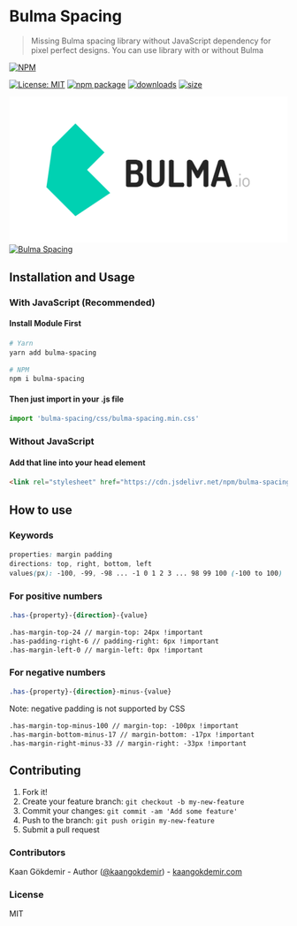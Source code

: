 # Bulma Spacing


> Missing Bulma spacing library without JavaScript dependency for pixel perfect designs. You can use library with or without Bulma 

[![NPM](https://nodei.co/npm/bulma-spacing.png?stars&downloads)](https://nodei.co/npm/bulma-spacing/)

[![License: MIT](https://img.shields.io/badge/License-MIT-yellow.svg)](https://opensource.org/licenses/MIT) [![npm package](https://img.shields.io/npm/v/bulma-spacing.svg)](https://www.npmjs.org/package/bulma-spacing) [![downloads](https://img.shields.io/npm/dt/bulma-spacing.svg)](https://www.npmjs.com/package/bulma-spacing) [![size](https://img.shields.io/bundlephobia/minzip/bulma-spacing)](https://www.npmjs.com/package/bulma-spacing)

<a href="https://bulma.io"><img src="https://raw.githubusercontent.com/jgthms/bulma/master/docs/images/bulma-banner.png" alt="Bulma: a Flexbox CSS framework" style="max-width:100%;" width="600"></a>
<a href="https://github.com/kaangokdemir/bulma-spacing"><img src="https://bulma.io/images/extensions/bulma-spacing.png" alt="Bulma Spacing" style="max-width:100%;" width="600"></a>

## Installation and Usage

### With JavaScript (Recommended)

#### Install Module First

```bash
# Yarn
yarn add bulma-spacing
```
```bash
# NPM
npm i bulma-spacing
```
#### Then just import in your .js file

```javascript
import 'bulma-spacing/css/bulma-spacing.min.css'
```


### Without JavaScript

#### Add that line into your head element

```html
<link rel="stylesheet" href="https://cdn.jsdelivr.net/npm/bulma-spacing/css/bulma-spacing.min.css">
```

## How to use

### Keywords
```css
properties: margin padding
directions: top, right, bottom, left
values(px): -100, -99, -98 ... -1 0 1 2 3 ... 98 99 100 (-100 to 100)
```

### For positive numbers

```css
.has-{property}-{direction}-{value}
```
```
.has-margin-top-24 // margin-top: 24px !important
.has-padding-right-6 // padding-right: 6px !important
.has-margin-left-0 // margin-left: 0px !important
```
### For negative numbers

```css
.has-{property}-{direction}-minus-{value}
```
Note: negative padding is not supported by CSS
```
.has-margin-top-minus-100 // margin-top: -100px !important
.has-margin-bottom-minus-17 // margin-bottom: -17px !important
.has-margin-right-minus-33 // margin-right: -33px !important
```


## Contributing

1. Fork it!
2. Create your feature branch: `git checkout -b my-new-feature`
3. Commit your changes: `git commit -am 'Add some feature'`
4. Push to the branch: `git push origin my-new-feature`
5. Submit a pull request

### Contributors

Kaan Gökdemir - Author ([@kaangokdemir](https://twitter.com/kaangokdemir)) - [kaangokdemir.com](https://kaangokdemir.com) 

### License

MIT


